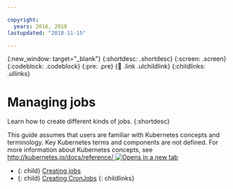 ```yaml
---

copyright:
  years: 2016, 2018
lastupdated: "2018-11-15"

---
```


{:new_window: target="_blank"}
{:shortdesc: .shortdesc}
{:screen: .screen}
{:codeblock: .codeblock}
{:pre: .pre}
{:child: .link .ulchildlink}
{:childlinks: .ullinks}

# Managing jobs

Learn how to create different kinds of jobs.
{:shortdesc}

This guide assumes that users are familiar with Kubernetes concepts and terminology. Key Kubernetes terms and components are not defined. For more information about Kubernetes concepts, see [http://kubernetes.io/docs/reference/ ![Opens in a new tab](../images/icons/launch-glyph.svg "Opens in a new tab")](http://kubernetes.io/docs/reference/)

- {: child} [Creating jobs](../manage_applications/create_batch_jobs.md)
- {: child} [Creating CronJobs](../manage_applications/scheduled_batch_jobs.md)
{: childlinks}

